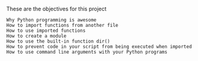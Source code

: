 These are the objectives for this project

    Why Python programming is awesome
    How to import functions from another file
    How to use imported functions
    How to create a module
    How to use the built-in function dir()
    How to prevent code in your script from being executed when imported
    How to use command line arguments with your Python programs


